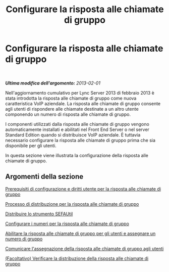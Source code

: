 ﻿---
title: Configurare la risposta alle chiamate di gruppo
TOCTitle: Configurare la risposta alle chiamate di gruppo
ms:assetid: b4b0a9a0-91c6-43a5-9e2b-a086caeb3f94
ms:mtpsurl: https://technet.microsoft.com/it-it/library/JJ945645(v=OCS.15)
ms:contentKeyID: 52062250
ms.date: 08/24/2015
mtps_version: v=OCS.15
ms.translationtype: HT
---

# Configurare la risposta alle chiamate di gruppo

 

_**Ultima modifica dell'argomento:** 2013-02-01_

Nell'aggiornamento cumulativo per Lync Server 2013 di febbraio 2013 è stata introdotta la risposta alle chiamate di gruppo come nuova caratteristica VoIP aziendale. La risposta alle chiamate di gruppo consente agli utenti di rispondere alle chiamate destinate a un altro utente componendo un numero di risposta alle chiamate di gruppo.

I componenti utilizzati dalla risposta alle chiamate di gruppo vengono automaticamente installati e abilitati nel Front End Server o nel server Standard Edition quando si distribuisce VoIP aziendale. È tuttavia necessario configurare la risposta alle chiamate di gruppo prima che sia disponibile per gli utenti.

In questa sezione viene illustrata la configurazione della risposta alle chiamate di gruppo.

## Argomenti della sezione

[Prerequisiti di configurazione e diritti utente per la risposta alle chiamate di gruppo](lync-server-2013-group-call-pickup-configuration-prerequisites-and-user-rights.md)

[Processo di distribuzione per la risposta alle chiamate di gruppo](lync-server-2013-deployment-process-for-group-call-pickup.md)

[Distribuire lo strumento SEFAUtil](lync-server-2013-deploy-the-sefautil-tool.md)

[Configurare i numeri per la risposta alle chiamate di gruppo](lync-server-2013-configure-call-pickup-group-numbers.md)

[Abilitare la risposta alle chiamate di gruppo per gli utenti e assegnare un numero di gruppo](lync-server-2013-enable-group-call-pickup-for-users-and-assign-a-group-number.md)

[Comunicare l'assegnazione della risposta alle chiamate di gruppo agli utenti](lync-server-2013-communicate-group-call-pickup-assignment-to-users.md)

[(Facoltativo) Verificare la distribuzione della risposta alle chiamate di gruppo](lync-server-2013-optional-verify-the-group-call-pickup-deployment.md)

